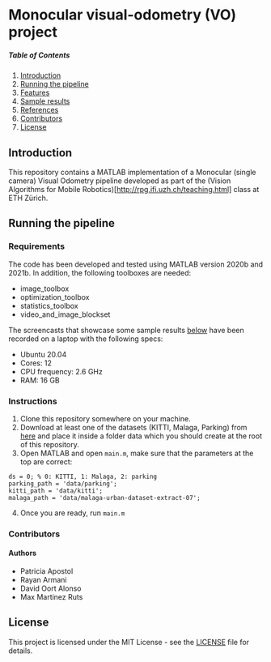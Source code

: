
# Monocular visual-odometry (VO) project

##### Table of Contents
1. [Introduction](#intro)
2. [Running the pipeline](#runpipeline)
3. [Features](#features)
4. [Sample results](#results)
5. [References](#references)
1. [Contributors](#contributors)
1. [License](#license)

<a name="intro"></a>
## Introduction
This repository contains a MATLAB implementation of a Monocular (single camera) Visual Odometry pipeline developed as part of the  (Vision Algorithms for Mobile Robotics)[http://rpg.ifi.uzh.ch/teaching.html] class at ETH Zürich. 

<a name="runpipeline"></a>
## Running the pipeline
### Requirements
The code has been developed and tested using MATLAB version 2020b and 2021b. In addition, the following toolboxes are needed:
* image_toolbox
* optimization_toolbox
* statistics_toolbox
* video_and_image_blockset

The screencasts that showcase some sample results [below](#results) have been recorded on a laptop with the following specs:
* Ubuntu 20.04
* Cores: 12
* CPU frequency: 2.6 GHz
* RAM: 16 GB

### Instructions
1. Clone this repository somewhere on your machine.
2. Download at least one of the datasets (KITTI, Malaga, Parking) from [here](http://rpg.ifi.uzh.ch/teaching.html) and place it inside a folder data which you should create at the root of this repository.
3. Open MATLAB and open `main.m`, make sure that the parameters at the top are correct:
```
ds = 0; % 0: KITTI, 1: Malaga, 2: parking
parking_path = 'data/parking';
kitti_path = 'data/kitti';
malaga_path = 'data/malaga-urban-dataset-extract-07';
```
4. Once you are ready, run `main.m`


<!-- <a name="references"><a/>
## References
<a id="1">[1]</a> L. Kneip, D. Scaramuzza, and R. Siegwart. A novel parametrization ofthe perspective-three-point problem for a direct computation of absolutecamera position and orientation.  In CVPR 2011, pages 2969–2976, June 2011.

<a id="2">[2]</a> Bruce D. Lucas and Takeo Kanade. An iterative image registration technique with an application to stereo vision. In Proceedings of the 7th International Joint Conference on Artificial Intelligence - Volume2, IJCAI’81, page 674–679, San Francisco, CA, USA, 1981. Morgan Kaufmann Publishers Inc.

<a id="3">[3]</a> Simon Baker, Ralph Gross, and Iain Matthews. Lucas-kanade 20 years on: A unifying framework: Part 3. Int. J. Comput. Vis, 56, 12 2003.

<a id="4">[4]</a> R. I. Hartley. In defense of the eight-point algorithm. IEEE Transactionson Pattern Analysis and Machine Intelligence, 19(6):580–593, June 1997.

<a id="5">[5]</a> Martin A. Fischler and Robert C. Bolles. Random sample consensus: A paradigm for model fitting with applications to image analysis and automated cartography. Commun. ACM, 24(6):381–395, June 1981

<a id="6">[6]</a> D. Nister. An efficient solution to the five-point relative pose problem. IEEE Transactions on Pattern Analysis and Machine Intelligence, 26(6):756–770, June 2004

<a id="7">[7]</a> Heng Yang, Pasquale Antonante, Vasileios Tzoumas, and Luca Carlone. Graduated non-convexity for robust spatial perception: From non-minimal solvers to global outlier rejection. IEEE Robotics and Automation Letters, 5(2):1127–1134, Apr 2020.

<a id="8">[8]</a> Y.I Abdel-Aziz, H.M. Karara, and Michael Hauck. Direct linear transformation from comparator coordinates into object space coordinates in close-range photogrammetry. Photogrammetric Engineering Remote Sensing, 81(2):103–107, 2015.

<a id="9">[9]</a> Zichao Zhang and Davide Scaramuzza. A tutorial on quantitativetrajectory evaluation for visual(-inertial) odometry. In IEEE/RSJ Int. Conf. Intell. Robot. Syst. (IROS), 2018. -->


<a name="contributors"><a/>
### Contributors
#### Authors
+ Patricia Apostol
+ Rayan Armani
+ David Oort Alonso
+ Max Martinez Ruts

<a name="license"><a/>
## License
This project is licensed under the MIT License - see the [LICENSE](https://github.com/antonioterpin/visual-odometry-mono/blob/main/LICENSE) file for details.
